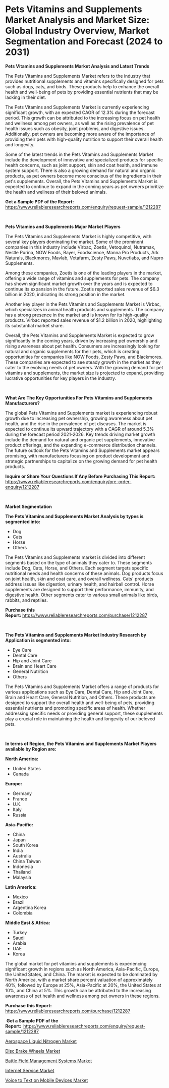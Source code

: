 <p><h1>Pets Vitamins and Supplements Market Analysis and Market Size: Global Industry Overview, Market Segmentation and Forecast (2024 to 2031)</h1></p><p><strong>Pets Vitamins and Supplements Market Analysis and Latest Trends</strong></p>
<p><p>The Pets Vitamins and Supplements Market refers to the industry that provides nutritional supplements and vitamins specifically designed for pets such as dogs, cats, and birds. These products help to enhance the overall health and well-being of pets by providing essential nutrients that may be lacking in their diet.</p><p>The Pets Vitamins and Supplements Market is currently experiencing significant growth, with an expected CAGR of 12.3% during the forecast period. This growth can be attributed to the increasing focus on pet health and wellness among pet owners, as well as the rising prevalence of pet health issues such as obesity, joint problems, and digestive issues. Additionally, pet owners are becoming more aware of the importance of providing their pets with high-quality nutrition to support their overall health and longevity.</p><p>Some of the latest trends in the Pets Vitamins and Supplements Market include the development of innovative and specialized products for specific health concerns, such as joint support, skin and coat health, and immune system support. There is also a growing demand for natural and organic products, as pet owners become more conscious of the ingredients in their pet's supplements. Overall, the Pets Vitamins and Supplements Market is expected to continue to expand in the coming years as pet owners prioritize the health and wellness of their beloved animals.</p></p>
<p><strong>Get a Sample PDF of the Report:&nbsp;</strong> <a href="https://www.reliableresearchreports.com/enquiry/request-sample/1212287">https://www.reliableresearchreports.com/enquiry/request-sample/1212287</a></p>
<p>&nbsp;</p>
<p><strong>Pets Vitamins and Supplements Major Market Players</strong></p>
<p><p>The Pets Vitamins and Supplements Market is highly competitive, with several key players dominating the market. Some of the prominent companies in this industry include Virbac, Zoetis, Vetoquinol, Nutramax, Nestle Purina, NOW Foods, Bayer, Foodscience, Manna Pro Products, Ark Naturals, Blackmores, Mavlab, Vetafarm, Zesty Paws, Nuvetlabs, and Nupro Supplements.</p><p>Among these companies, Zoetis is one of the leading players in the market, offering a wide range of vitamins and supplements for pets. The company has shown significant market growth over the years and is expected to continue its expansion in the future. Zoetis reported sales revenue of $6.3 billion in 2020, indicating its strong position in the market.</p><p>Another key player in the Pets Vitamins and Supplements Market is Virbac, which specializes in animal health products and supplements. The company has a strong presence in the market and is known for its high-quality products. Virbac reported sales revenue of $1.2 billion in 2020, highlighting its substantial market share.</p><p>Overall, the Pets Vitamins and Supplements Market is expected to grow significantly in the coming years, driven by increasing pet ownership and rising awareness about pet health. Consumers are increasingly looking for natural and organic supplements for their pets, which is creating opportunities for companies like NOW Foods, Zesty Paws, and Blackmores. These companies are expected to see steady growth in the market as they cater to the evolving needs of pet owners. With the growing demand for pet vitamins and supplements, the market size is projected to expand, providing lucrative opportunities for key players in the industry.</p></p>
<p>&nbsp;</p>
<p><strong>What Are The Key Opportunities For Pets Vitamins and Supplements Manufacturers?</strong></p>
<p><p>The global Pets Vitamins and Supplements market is experiencing robust growth due to increasing pet ownership, growing awareness about pet health, and the rise in the prevalence of pet diseases. The market is expected to continue its upward trajectory with a CAGR of around 5.3% during the forecast period 2021-2026. Key trends driving market growth include the demand for natural and organic pet supplements, innovative product offerings, and the expanding e-commerce distribution channels. The future outlook for the Pets Vitamins and Supplements market appears promising, with manufacturers focusing on product development and strategic partnerships to capitalize on the growing demand for pet health products.</p></p>
<p><strong>Inquire or Share Your Questions If Any Before Purchasing This Report:</strong> <a href="https://www.reliableresearchreports.com/enquiry/pre-order-enquiry/1212287">https://www.reliableresearchreports.com/enquiry/pre-order-enquiry/1212287</a></p>
<p>&nbsp;</p>
<p><strong>Market Segmentation</strong></p>
<p><strong>The Pets Vitamins and Supplements Market Analysis by types is segmented into:</strong></p>
<p><ul><li>Dog</li><li>Cats</li><li>Horse</li><li>Others</li></ul></p>
<p><p>The Pets Vitamins and Supplements market is divided into different segments based on the type of animals they cater to. These segments include Dog, Cats, Horse, and Others. Each segment targets specific nutritional needs and health concerns of these animals. Dog products focus on joint health, skin and coat care, and overall wellness. Cats' products address issues like digestion, urinary health, and hairball control. Horse supplements are designed to support their performance, immunity, and digestive health. Other segments cater to various small animals like birds, rabbits, and reptiles.</p></p>
<p><strong>Purchase this Report:&nbsp;</strong><a href="https://www.reliableresearchreports.com/purchase/1212287">https://www.reliableresearchreports.com/purchase/1212287</a></p>
<p>&nbsp;</p>
<p><strong>The Pets Vitamins and Supplements Market Industry Research by Application is segmented into:</strong></p>
<p><ul><li>Eye Care</li><li>Dental Care</li><li>Hip and Joint Care</li><li>Brain and Heart Care</li><li>General Nutrition</li><li>Others</li></ul></p>
<p><p>The Pets Vitamins and Supplements Market offers a range of products for various applications such as Eye Care, Dental Care, Hip and Joint Care, Brain and Heart Care, General Nutrition, and Others. These products are designed to support the overall health and well-being of pets, providing essential nutrients and promoting specific areas of health. Whether addressing specific needs or providing general support, these supplements play a crucial role in maintaining the health and longevity of our beloved pets.</p></p>
<p>&nbsp;</p>
<p><strong>In terms of Region, the Pets Vitamins and Supplements Market Players available by Region are:</strong></p>
<p>
    <p> <strong> North America: </strong>
        <ul>
            <li>United States</li>
            <li>Canada</li>
        </ul>
        </p> 
    <p> <strong> Europe: </strong>
        <ul>
            <li>Germany</li>
            <li>France</li>
            <li>U.K.</li>
            <li>Italy</li>
            <li>Russia</li>
        </ul>
        </p> 
    <p> <strong> Asia-Pacific: </strong>
        <ul>
            <li>China</li>
            <li>Japan</li>
            <li>South Korea</li>
            <li>India</li>
            <li>Australia</li>
            <li>China Taiwan</li>
            <li>Indonesia</li>
            <li>Thailand</li>
            <li>Malaysia</li>
        </ul>
        </p> 
    <p> <strong> Latin America: </strong>
        <ul>
            <li>Mexico</li>
            <li>Brazil</li>
            <li>Argentina Korea</li>
            <li>Colombia</li>
        </ul>
        </p> 
    <p> <strong> Middle East & Africa: </strong>
        <ul>
            <li>Turkey</li>
            <li>Saudi</li>
            <li>Arabia</li>
            <li>UAE</li>
            <li>Korea</li>
        </ul>
    </p>
    </p>
<p><p>The global market for pet vitamins and supplements is experiencing significant growth in regions such as North America, Asia-Pacific, Europe, the United States, and China. The market is expected to be dominated by North America, with a market share percent valuation of approximately 40%, followed by Europe at 25%, Asia-Pacific at 20%, the United States at 10%, and China at 5%. This growth can be attributed to the increasing awareness of pet health and wellness among pet owners in these regions.</p></p>
<p><strong>Purchase this Report: </strong><a href="https://www.reliableresearchreports.com/purchase/1212287">https://www.reliableresearchreports.com/purchase/1212287</a></p>
<p>&nbsp;<strong>Get a Sample PDF of the Report:&nbsp;&nbsp;</strong><a href="https://www.reliableresearchreports.com/enquiry/request-sample/1212287">https://www.reliableresearchreports.com/enquiry/request-sample/1212287</a></p>
<p><strong></strong></p>
<p><p><a href="https://github.com/nicoletavirag/Market-Research-Report-List-2/blob/main/aerospace-liquid-nitrogen-market.md">Aerospace Liquid Nitrogen Market</a></p><p><a href="https://github.com/mauripalmi/Market-Research-Report-List-2/blob/main/disc-brake-wheels-market.md">Disc Brake Wheels Market</a></p><p><a href="https://medium.com/@michellebutler19/battle-field-management-systems-nbsp-market-focuses-on-market-share-size-and-projected-forecast-6e7d6d7c28a4">Battle Field Management Systems Market</a></p><p><a href="https://medium.com/@michellebutler19/internet-service-market-report-reveals-the-latest-trends-and-growth-opportunities-of-this-market-f01f07ba8559">Internet Service Market</a></p><p><a href="https://medium.com/@michellebutler19/voice-to-text-on-mobile-devices-market-trends-and-market-analysis-forecasted-for-period-2024-2031-93e4db642b4b">Voice to Text on Mobile Devices Market</a></p></p>